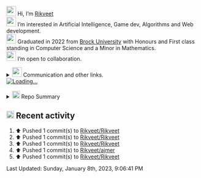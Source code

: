 <img src="https://user-images.githubusercontent.com/62815232/196769521-ef4fb24b-e8d9-4a27-ae4a-e0dc1bd1d2fe.png" width=25/> Hi, I’m <a href="https://www.google.com/search?q=rikveet">Rikveet</a>  
<img src="https://user-images.githubusercontent.com/62815232/196764085-3b4a74b8-fb97-453e-9915-715d53105bb0.png" width=25/> I’m interested in Artificial Intelligence, Game dev, Algorithms and Web development.  
<a href="https://youtube.com/clip/UgkxVoZYXwSF9ptSY4W_8jLttRR8ueTUXwj1"><img src="https://user-images.githubusercontent.com/62815232/196762888-af6f29c9-d3cb-4ca6-9cd4-bd2849f8a8d2.png" width=25/></a> Graduated in 2022 from [Brock University](https://brocku.ca/) with Honours and First class standing in Computer Science and a Minor in Mathematics.  
<img src="https://user-images.githubusercontent.com/62815232/196769387-77dc01d3-a4f8-4051-a2ae-a872232556a3.png" width=25/> I’m open to collaboration.  
<details>
<summary> <img src="https://user-images.githubusercontent.com/62815232/196763992-f6158f49-0dfa-4702-b4e7-fcaade8b73dc.png" width=25/> Communication and other links. </summary>
    <table>
        <td>
            <a href="mailto:rikveetsinghhayer@gmail.com">
                <img src='https://img.shields.io/badge/Gmail-D14836?style=for-the-badge&logo=gmail&logoColor=white' />
            </a>
        </td>
        <td>
            <a href="https://www.linkedin.com/in/rikveet-hayer/">
                <img src='https://img.shields.io/badge/LinkedIn-0077B5?style=for-the-badge&logo=linkedin&logoColor=white' />
            </a>
        </td>
        <td>
            <a href="https://rikveet.github.io/">
                <img src='https://img.shields.io/badge/website-000000?style=for-the-badge&logo=About.me&logoColor=white'/>
            </a>
        </td>
        <td>
            <a href="https://discord.gg/jQWZcMrAWj">
                <img src='https://img.shields.io/badge/Discord-5865F2?style=for-the-badge&logo=discord&logoColor=white' />
            </a> 
        </td>
        <td>
            <a href="https://open.kattis.com/users/rikveet">
                <img src='https://user-images.githubusercontent.com/62815232/196786782-e2677dd2-ac0f-4e79-bf20-49fdb475f550.jpeg' width=40 />
            </a>
        </td>
        <td>
            <a href="https://github.com/Rikveet/Rikveet/files/10297606/Resume.pdf">
                <img src='https://user-images.githubusercontent.com/62815232/209411078-25b0a549-e08c-49e4-89f3-56c41f84ac01.png' width=40 />
            </a>
        </td>
    </table>
</details>

<a href="https://github.com/Rikveet?tab=repositories">
  <img align="center" alt='Loading...' src="https://github-readme-stats-fork-akd2.vercel.app/api/top-langs/?username=rikveet&layout=compact&langs_count=20&theme=midnight-purple&exclude_repo=github-readme-stats-fork&hide=cmake,ShaderLab,HLSL,Mathematica"/>
</a>
</br></br>
<details>
    <summary> <img src='https://user-images.githubusercontent.com/62815232/211084275-1740136f-472a-42b6-bec7-f6dd4d59f9d2.png' width=20/> Repo Summary</summary>
    <img align="center" src="https://github-readme-stats-fork-akd2.vercel.app/api?username=rikveet&show_icons=true&theme=midnight-purple&count_private=true" />
    </br>
    <img align='center' src='https://komarev.com/ghpvc/?username=Rikveet&style=flat-square&color=blueviolet'/>
</details>

## <img src='https://user-images.githubusercontent.com/62815232/211084404-f1c21d43-2f00-4fe7-a3e1-139bc5c9b657.png' width=20/> Recent activity

    
<!--RECENT_ACTIVITY:start-->
1. ⬆️ Pushed 1 commit(s) to [Rikveet/Rikveet](https://github.com/Rikveet/Rikveet)
2. ⬆️ Pushed 1 commit(s) to [Rikveet/Rikveet](https://github.com/Rikveet/Rikveet)
3. ⬆️ Pushed 1 commit(s) to [Rikveet/Rikveet](https://github.com/Rikveet/Rikveet)
4. ⬆️ Pushed 1 commit(s) to [Rikveet/ajmer](https://github.com/Rikveet/ajmer)
5. ⬆️ Pushed 1 commit(s) to [Rikveet/Rikveet](https://github.com/Rikveet/Rikveet)
<!--RECENT_ACTIVITY:end-->

<!--RECENT_ACTIVITY:last_update-->
Last Updated: Sunday, January 8th, 2023, 9:06:41 PM
<!--RECENT_ACTIVITY:last_update_end-->

